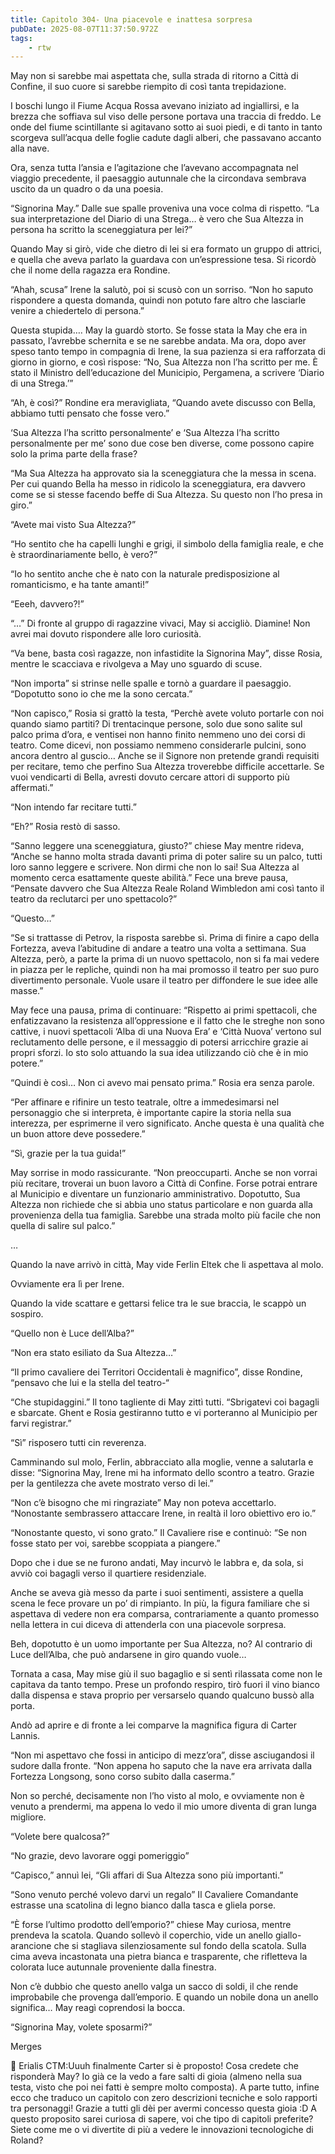 ```yaml
---
title: Capitolo 304- Una piacevole e inattesa sorpresa
pubDate: 2025-08-07T11:37:50.972Z
tags:
    - rtw
---
```







May non si sarebbe mai aspettata che, sulla strada di ritorno a Città di Confine, il suo cuore si sarebbe riempito di così tanta trepidazione.


I boschi lungo il Fiume Acqua Rossa avevano iniziato ad ingiallirsi, e la brezza che soffiava sul viso delle persone portava una traccia di freddo. Le onde del fiume scintillante si agitavano sotto ai suoi piedi, e di tanto in tanto scorgeva sull’acqua delle foglie cadute dagli alberi, che passavano accanto alla nave.


Ora, senza tutta l’ansia e l’agitazione che l’avevano accompagnata nel viaggio precedente, il paesaggio autunnale che la circondava sembrava uscito da un quadro o da una poesia.


“Signorina May.” Dalle sue spalle proveniva una voce colma di rispetto. “La sua interpretazione del Diario di una Strega… è vero che Sua Altezza in persona ha scritto la sceneggiatura per lei?”


Quando May si girò, vide che dietro di lei si era formato un gruppo di attrici, e quella che aveva parlato la guardava con un’espressione tesa. Si ricordò che il nome della ragazza era Rondine.


“Ahah, scusa” Irene la salutò, poi si scusò con un sorriso. “Non ho saputo rispondere a questa domanda, quindi non potuto fare altro che lasciarle venire a chiedertelo di persona.”


Questa stupida…. May la guardò storto. Se fosse stata la May che era in passato, l’avrebbe schernita e se ne sarebbe andata. Ma ora, dopo aver speso tanto tempo in compagnia di Irene, la sua pazienza si era rafforzata di giorno in giorno, e così rispose: “No, Sua Altezza non l’ha scritto per me. È stato il Ministro dell’educazione del Municipio, Pergamena, a scrivere ‘Diario di una Strega.’”


“Ah, è così?” Rondine era meravigliata, “Quando avete discusso con Bella, abbiamo tutti pensato che fosse vero.”


‘Sua Altezza l’ha scritto personalmente’ e ‘Sua Altezza l’ha scritto personalmente per me’ sono due cose ben diverse, come possono capire solo la prima parte della frase?


“Ma Sua Altezza ha approvato sia la sceneggiatura che la messa in scena. Per cui quando Bella ha messo in ridicolo la sceneggiatura, era davvero come se si stesse facendo beffe di Sua Altezza.  Su questo non l’ho presa in giro.”


“Avete mai visto Sua Altezza?”


“Ho sentito che ha capelli lunghi e grigi, il simbolo della famiglia reale, e che è straordinariamente bello, è vero?”


“Io ho sentito anche che è nato con la naturale predisposizione al romanticismo, e ha tante amanti!”


“Eeeh, davvero?!”


“…” Di fronte al gruppo di ragazzine vivaci, May si accigliò. Diamine! Non avrei mai dovuto rispondere alle loro curiosità.


“Va bene, basta così ragazze, non infastidite la Signorina May”, disse Rosia, mentre le scacciava e rivolgeva a May uno sguardo di scuse.


“Non importa” si strinse nelle spalle e tornò a guardare il paesaggio. “Dopotutto sono io che me la sono cercata.”


“Non capisco,” Rosia si grattò la testa, “Perchè avete voluto portarle con noi quando siamo partiti? Di trentacinque persone, solo due sono salite sul palco prima d’ora, e ventisei non hanno finito nemmeno uno dei corsi di teatro. Come dicevi, non possiamo nemmeno considerarle pulcini, sono ancora dentro al guscio… Anche se il Signore non pretende grandi requisiti per recitare, temo che perfino Sua Altezza troverebbe difficile accettarle. Se vuoi vendicarti di Bella, avresti dovuto cercare attori di supporto più affermati.”


“Non intendo far recitare tutti.”


“Eh?” Rosia restò di sasso.


“Sanno leggere una sceneggiatura, giusto?” chiese May mentre rideva, “Anche se hanno molta strada davanti prima di poter salire su un palco, tutti loro sanno leggere e scrivere. Non dirmi che non lo sai! Sua Altezza al momento cerca esattamente queste abilità.” Fece una breve pausa, “Pensate davvero che Sua Altezza Reale Roland Wimbledon ami così tanto il teatro da reclutarci per uno spettacolo?”


“Questo…”


“Se si trattasse di Petrov, la risposta sarebbe sì. Prima di finire a capo della Fortezza, aveva l’abitudine di andare a teatro una volta a settimana. Sua Altezza, però, a parte la prima di un nuovo spettacolo, non si fa mai vedere in piazza per le repliche, quindi non ha mai promosso il teatro per suo puro divertimento personale. Vuole usare il teatro per diffondere le sue idee alle masse.”


May fece una pausa, prima di continuare: “Rispetto ai primi spettacoli, che enfatizzavano la resistenza all’oppressione e il fatto che le streghe non sono cattive, i nuovi spettacoli ‘Alba di una Nuova Era’ e ‘Città Nuova’ vertono sul reclutamento delle persone, e il messaggio di potersi arricchire grazie ai propri sforzi. Io sto solo attuando la sua idea utilizzando ciò che è in mio potere.”


“Quindi è così… Non ci avevo mai pensato prima.” Rosia era senza parole.


“Per affinare e rifinire un testo teatrale, oltre a immedesimarsi nel personaggio che si interpreta, è importante capire la storia nella sua interezza, per esprimerne il vero significato. Anche questa è una qualità che un buon attore deve possedere.”


“Sì, grazie per la tua guida!”


May sorrise in modo rassicurante. “Non preoccuparti. Anche se non vorrai più recitare, troverai un buon lavoro a Città di Confine. Forse potrai entrare al Municipio e diventare un funzionario amministrativo. Dopotutto, Sua Altezza non richiede che si abbia uno status particolare e non guarda alla provenienza della tua famiglia. Sarebbe una strada molto più facile che non quella di salire sul palco.”


…


Quando la nave arrivò in città, May vide Ferlin Eltek che li aspettava al molo.


Ovviamente era lì per Irene.


Quando la vide scattare e gettarsi felice tra le sue braccia, le scappò un sospiro.


“Quello non è Luce dell’Alba?”


“Non era stato esiliato da Sua Altezza…”


“Il primo cavaliere dei Territori Occidentali è magnifico”, disse Rondine, “pensavo che lui e la stella del teatro-“


“Che stupidaggini.” Il tono tagliente di May zittì tutti. “Sbrigatevi coi bagagli e sbarcate. Ghent e Rosia gestiranno tutto e vi porteranno al Municipio per farvi registrar.”


“Sì” risposero tutti cin reverenza.


Camminando sul molo, Ferlin, abbracciato alla moglie, venne a salutarla e disse: “Signorina May, Irene mi ha informato dello scontro a teatro. Grazie per la gentilezza che avete mostrato verso di lei.”


“Non c’è bisogno che mi ringraziate” May non poteva accettarlo. “Nonostante sembrassero attaccare Irene, in realtà il loro obiettivo ero io.”


“Nonostante questo, vi sono grato.” Il Cavaliere rise e continuò: “Se non fosse stato per voi, sarebbe scoppiata a piangere.”


Dopo che i due se ne furono andati, May incurvò le labbra e, da sola, si avviò coi bagagli verso il quartiere residenziale.


Anche se aveva già messo da parte i suoi sentimenti, assistere a quella scena le fece provare un po’ di rimpianto. In più, la figura familiare che si aspettava di vedere non era comparsa, contrariamente a quanto promesso nella lettera in cui diceva di attenderla con una piacevole sorpresa.


Beh, dopotutto è un uomo importante per Sua Altezza, no? Al contrario di Luce dell’Alba, che può andarsene in giro quando vuole…


Tornata a casa, May mise giù il suo bagaglio e si sentì rilassata come non le capitava da tanto tempo. Prese un profondo respiro, tirò fuori il vino bianco dalla dispensa e stava proprio per versarselo quando qualcuno bussò alla porta.


Andò ad aprire e di fronte a lei comparve la magnifica figura di Carter Lannis.


“Non mi aspettavo che fossi in anticipo di mezz’ora”, disse asciugandosi il sudore dalla fronte. “Non appena ho saputo che la nave era arrivata dalla Fortezza Longsong, sono corso subito dalla caserma.”


Non so perché, decisamente non l’ho visto al molo, e ovviamente non è venuto a prendermi, ma appena lo vedo il mio umore diventa di gran lunga migliore. 


“Volete bere qualcosa?”


“No grazie, devo lavorare oggi pomeriggio”


“Capisco,” annuì lei, “Gli affari di Sua Altezza sono più importanti.”


“Sono venuto perché volevo darvi un regalo” Il Cavaliere Comandante estrasse una scatolina di legno bianco dalla tasca e gliela porse.


“È forse l’ultimo prodotto dell’emporio?” chiese May curiosa, mentre prendeva la scatola. Quando sollevò il coperchio, vide un anello giallo-arancione che si stagliava silenziosamente sul fondo della scatola. Sulla cima aveva incastonata una pietra bianca e trasparente, che rifletteva la colorata luce autunnale proveniente dalla finestra.


Non c’è dubbio che questo anello valga un sacco di soldi, il che rende improbabile che provenga dall’emporio. E quando un nobile dona un anello significa… May reagì coprendosi la bocca.


“Signorina May, volete sposarmi?”


 


Merges


 


 


 


💬 Erialis CTM:Uuuh finalmente Carter si è proposto! Cosa credete che risponderà May? Io già ce la vedo a fare salti di gioia (almeno nella sua testa, visto che poi nei fatti è sempre molto composta). A parte tutto, infine ecco che traduco un capitolo con zero descrizioni tecniche e solo rapporti tra personaggi! Grazie a tutti gli dèi per avermi concesso questa gioia :D A questo proposito sarei curiosa di sapere, voi che tipo di capitoli preferite? Siete come me o vi divertite di più a vedere le innovazioni tecnologiche di Roland?
                                


                                



